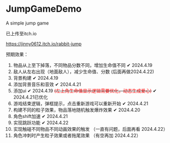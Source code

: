 # JumpGameDemo
 A simple jump game

 已上传至itch.io

https://jinny0612.itch.io/rabbit-jump

 预期效果： 
 
  1. 物品从上至下掉落，不同物品分数不同，增加生命值不同  ✔ 2024.4.19
  2. 敌人从左右出现（地面敌人），减少生命值、分数  (后面再做2024.4.22)
  3. 背景构建 ✔ 2024.4.19
  4. 添加背景音乐和音效 ✔ 2024.4.21
  5. 添加ui  ✔ 2024.4.19  ~~<font color = red>(左上角生命值显示逻辑需要优化，动态生成爱心)</font>~~ ✔ 2024.4.21已优化
  6. 游戏结束逻辑，弹框提示，点击重新游戏可以重新开始  ✔ 2024.4.21
  7. 构建不同的粒子效果，物品落地随机触发爆炸效果  ✔ 2024.4.20
  8. 角色shift加速 ✔ 2024.4.21
  9. 实现跳跃功能 ✔ 2024.4.22
  10. 实现触碰不同物品不同动画效果的触发  （一直有问题，后面再看 2024.4.22）
  11. 角色冲刺时产生粒子效果或者拖尾效果  （有空再加 2024.4.22）


 
